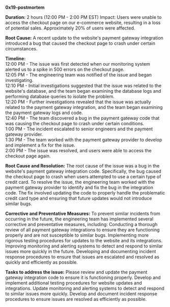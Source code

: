 **0x19-postmortem**

**Duration:** 2 hours (12:00 PM - 2:00 PM EST) Impact: Users were unable to access the checkout page on our e-commerce website, resulting in a loss of potential sales. Approximately 20% of users were affected.

**Root Cause:** A recent update to the website's payment gateway integration introduced a bug that caused the checkout page to crash under certain circumstances.

**Timeline:**                                                                                                                                                                 
12:00 PM - The issue was first detected when our monitoring system alerted us to a spike in 500 errors on the checkout page.                                                  
12:05 PM - The engineering team was notified of the issue and began investigating.                                                                                            
12:10 PM - Initial investigations suggested that the issue was related to the website's database, and the team began examining the database logs and performing database queries to isolate the problem.                                                                                       
12:20 PM - Further investigations revealed that the issue was actually related to the payment gateway integration, and the team began examining the payment gateway logs and code.              
12:40 PM - The team discovered a bug in the payment gateway code that was causing the checkout page to crash under certain conditions.    
1:00 PM - The incident escalated to senior engineers and the payment gateway provider.     
1:30 PM - The team worked with the payment gateway provider to develop and implement a fix for the issue.    
2:00 PM - The issue was resolved, and users were able to access the checkout page again.

**Root Cause and Resolution:**
The root cause of the issue was a bug in the website's payment gateway integration code. Specifically, the bug caused the checkout page to crash when users attempted to use a certain type of credit card.
To resolve the issue, the engineering team worked with the payment gateway provider to identify and fix the bug in the integration code. The fix involved updating the code to properly handle the problematic credit card type and ensuring that future updates would not introduce similar bugs.

**Corrective and Preventative Measures:**
To prevent similar incidents from occurring in the future, the engineering team has implemented several corrective and preventative measures, including:
Conducting a thorough review of all payment gateway integrations to ensure they are functioning properly and are not susceptible to similar bugs. Implementing more rigorous testing procedures for updates to the website and its integrations. Improving monitoring and alerting systems to detect and respond to similar issues more quickly in the future. Developing and documenting incident response procedures to ensure that issues are escalated and resolved as quickly and efficiently as possible.

**Tasks to address the issue:**
Please review and update the payment gateway integration code to ensure it is functioning properly. Develop and implement additional testing procedures for website updates and integrations. Update monitoring and alerting systems to detect and respond to similar issues more quickly. Develop and document incident response procedures to ensure issues are resolved as efficiently as possible.

